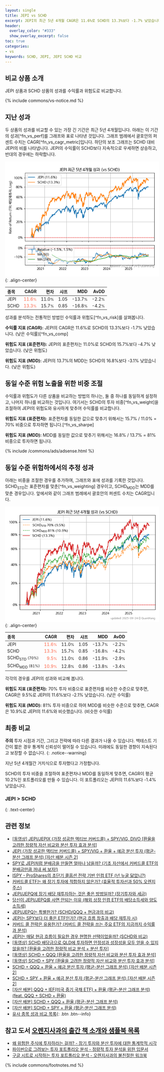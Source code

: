 ```yaml
---
layout: single
title: JEPI vs SCHD
excerpt: JEPI의 최근 5년 4개월 CAGR은 11.6%로 SCHD의 13.3%보다 -1.7% 낮았습니다.
header:
  overlay_color: "#333"
  show_overlay_excerpt: false
toc: true
categories:
- vs
keywords: SCHD, JEPI, JEPI SCHD 비교
---
```


## 비교 상품 소개


JEPI 상품과 SCHD 상품의 성과를 수익률과 위험도로 비교합니다.





{% include commons/vs-notice.md %}

## 지난 성과

두 상품의 성과를 비교할 수 있는 가장 긴 기간은 최근 5년 4개월입니다. 아래는 이 기간의 성과[^fn_vs_perf]를 그래프와 표로 나타낸 것입니다.
그래프 범례에서 괄호안의 퍼센트 수치는 CAGR[^fn_vs_cagr_metric]입니다.
하단의 보조 그래프는 SCHD 대비 JEPI의 비를 나타냅니다.
JEPI의 수익률이 SCHD보다 지속적으로 우세하면 상승하고, 반대의 경우에는 하락합니다.

![JEPI](/vs/images/jepi-vs-schd_dual.png){: .align-center}

| **종목** | **CAGR** | **편차** | **샤프** | **MDD** | **AvDD** |
| :------------ | ------: | -----------: | -------: | ------: | -------: |
| JEPI | <span style="color: tomato">11.6<small>%</small></span> | 11.0<small>%</small> | 1.05 | -13.7<small>%</small> | -2.2<small>%</small> |
| SCHD | <span style="color: tomato">13.3<small>%</small></span> | 15.7<small>%</small> | 0.85 | -16.8<small>%</small> | -4.2<small>%</small> |

<!-- more -->


성과를 분석하는 전통적인 방법인 수익률과 위험도[^fn_vs_risk]를 살펴봅니다.

**수익률 지표 (CAGR):** JEPI의 CAGR은 11.6%로 SCHD의 13.3%보다 -1.7% 낮았습니다. (낮은 수익률)[^fn_vs_comp]

**위험도 지표 (표준편차):** JEPI의 표준편차는 11.0%로 SCHD의 15.7%보다 -4.7% 낮았습니다. (낮은 위험도)

**위험도 지표 (MDD):** JEPI의 13.7%의 MDD는 SCHD의 16.8%보다 -3.1% 낮았습니다. (낮은 위험도)



## 동일 수준 위험 노출을 위한 비중 조절

수익률과 위험도가 다른 상품을 비교하는 방법의 하나는, 둘 중 하나를 동일하게 설정하고, 나머지 하나를 비교하는 것입니다.
여기서는 SCHD의 투자 비중[^fn_vs_weight]을 조절하여 JEPI의 위험도와 유사하게 맞추어 수익률를 비교합니다.

**위험도 지표 (표준편차):** 표준편차를 동일한 값으로 맞추기 위해서는 15.7% / 11.0% = 70% 비중으로 투자하면 됩니다.[^fn_vs_sharpe]

**위험도 지표 (MDD):** MDD를 동일한 값으로 맞추기 위해서는 16.8% / 13.7% = 81% 비중으로 투자하면 됩니다.


{% include /commons/ads/adsense.html %}



## 동일 수준 위험하에서의 추정 성과

아래는 비중을 조절한 경우를 추가하여, 그래프와 표에 성과를 기록한 것입니다.
SCHD<sub>STD</sub>는 표준편차를 맞춘[^fn_vs_weighting] 경우이고, SCHD<sub>MDD</sub>는 MDD를 맞춘 경우입니다.
앞에서와 같이 그래프 범례에서 괄호안의 퍼센트 수치는 CAGR입니다.


![JEPI](/vs/images/jepi-vs-schd.png){: .align-center}



| **종목** | **CAGR** | **편차** | **샤프** | **MDD** | **AvDD** |
| :------------ | ------: | -----------: | -------: | ------: | -------: |
| JEPI | <span style="color: tomato">11.6<small>%</small></span> | 11.0<small>%</small> | 1.05 | -13.7<small>%</small> | -2.2<small>%</small> |
| SCHD | <span style="color: tomato">13.3<small>%</small></span> | 15.7<small>%</small> | 0.85 | -16.8<small>%</small> | -4.2<small>%</small> |
| SCHD<sub>STD</sub> <small>(70%)</small> | <span style="color: tomato">9.5<small>%</small></span> | 11.0<small>%</small> | 0.86 | -11.9<small>%</small> | -2.9<small>%</small> |
| SCHD<sub>MDD</sub> <small>(81%)</small> | <span style="color: tomato">10.9<small>%</small></span> | 12.8<small>%</small> | 0.86 | -13.8<small>%</small> | -3.4<small>%</small> |



각각의 경우를 JEPI의 성과와 비교해 봅니다.

**위험도 지표 (표준편차):** 70% 투자 비중으로 표준편차를 비슷한 수준으로 맞추면, CAGR은 9.5%로 JEPI의 11.6%보다 -2.1% 낮았습니다. (낮은 수익률)

**위험도 지표 (MDD):** 81% 투자 비중으로 하여 MDD를 비슷한 수준으로 맞추면, CAGR은 10.9%로 JEPI의 11.6%와 비슷했습니다. (비슷한 수익률)




## 최종 비교

**주의** 투자 시점과 기간, 그리고 전략에 따라 다른 결과가 나올 수 있습니다. 백테스트 기간이 짧은 경우 통계적 신뢰성이 떨어질 수 있습니다. 미래에도 동일한 경향이 지속된다고 보장할 수 없습니다.
{: .notice--warning}

지난 5년 4개월간 거치식으로 투자했다고 가정합니다.

SCHD의 투자 비중을 조절하여 표준편차나 MDD를 동일하게 맞추면, CAGR이 평균 10.2%인 포트폴리오를 만들 수 있습니다.
이 포트폴리오는 JEPI의 11.6%보다 -1.4% 낮았습니다.

### JEPI &gt; SCHD
{: .text-center}


## 관련 정보

- [[동영상] JEPI/JEPIX (가장 성공한 액티브 커버드콜) + SPY/VIG, DIVO [환율을 고려한 정량적 자산 비교와 분산 투자 효과 분석]](https://youtu.be/PRgY9SvTbCM)
- [JEPI (가장 성공한 액티브 커버드콜) + SPY/VIG + 환율 + 예금 분산 투자 (평균-분산 그래프 분석) [자산 배분 시즌 2]](https://m.blog.naver.com/onuri2005/223932048484)
- [SPY로 JEPI처럼 분배금을 만들면 얼마나 남을까? (기초 자산에서 커버드콜 ETF의 분배금만큼 꺼내 써 보자!)](https://kongdori.tistory.com/284)
- [ISPY - ProShares의 초단기 콜옵션 전략 기반 인컴 ETF (넌 누굴 닮았니?)](https://kongdori.tistory.com/267)
- [커버드콜 ETF는 왜 장기 투자에 적합하지 않은가? (효율적 투자선과 50% 오렌지 주스)](https://kongdori.tistory.com/244)
- [JEPI/JEPQ에 장기 배당 재투자하는 것은 좋은 방법일까? (장기투자와 세금)](https://kongdori.tistory.com/216)
- [당신이 JEPI/JEPQ를 사면 안되는 이유 (해외 상장 인컴 ETF의 배당소득세와 양도소득세)](https://kongdori.tistory.com/213)
- [JEPI/JEPQ는 특별한가? (SCHD/QQQ + 현금과의 비교)](https://kongdori.tistory.com/211)
- [JEPI는 SPY보다 더 좋은 ETF인가? (현금 흐름 창출과 배당 재투자 시)](https://kongdori.tistory.com/183)
- [커버드 콜 전략은 유용한가? (커버드 콜 전략을 쓰는 주요 ETF의 지금까지 수익률과 분석)](https://kongdori.tistory.com/155)
- [JEPI는 매달 현금 흐름이 필요한 경우 현명한 선택이었을까? (SCHD와 비교)](https://kongdori.tistory.com/49)
- [[동영상] SCHD 배당금으로 QLD에 투자하면 안정성과 성장성을 모두 얻을 수 있지 않을까? [환율을 고려한 정량적 비교 분석 + 분산 투자]](https://youtu.be/mYONG3edRaw)
- [[동영상] SCHD + QQQ [환율을 고려한 정량적 자산 비교와 분산 투자 효과 분석]](https://www.youtube.com/watch?v=oxhCUz450kU)
- [[동영상] SCHD + SPY [환율을 고려한 정량적 자산 비교와 분산 투자 효과 분석]](https://www.youtube.com/watch?v=zrGjuwcduKA)
- [SCHD + QQQ + 환율 + 예금 분산 투자 (평균-분산 그래프 분석) [자산 배분 시즌 2]](https://m.blog.naver.com/onuri2005/223922251398)
- [SCHD + SPY + 환율 + 예금 분산 투자 (평균-분산 그래프 분석) [자산 배분 시즌 2]](https://m.blog.naver.com/onuri2005/223922065290)
- [[자산 배분] QQQ + IEF(미국 중기 국채 ETF) + 환율 (평균-분산 그래프 분석) (feat. QQQ + SCHD + 환율)](https://kongdori.tistory.com/416)
- [[자산 배분] SCHD + QQQ + 환율 (평균-분산 그래프 분석)](https://kongdori.tistory.com/406)
- [[자산 배분] SCHD + SPY + 환율 (평균-분산 그래프 분석)](https://kongdori.tistory.com/405)
- [유사 종목 성과 비교 목록](/vs/){: .btn .btn--info}


## 참고 도서 [오렌지사과의 출간 책 소개와 샘플북 목록](https://kongdori.tistory.com/691)

- [왜 위험한 주식에 투자하라는 걸까? - 장기 투자와 분산 투자에 대한 통계학적 시각](https://kongdori.tistory.com/421)
- [파이썬으로 그려보는 투자 포트폴리오 분석  - 정량적 투자 분석을 위한 입문서](https://kongdori.tistory.com/643)
- [구글 시트로 시작하는 투자 포트폴리오 분석 - 오렌지사과의 불친절한 워크북](https://kongdori.tistory.com/449)

{% include commons/footnotes.md %}